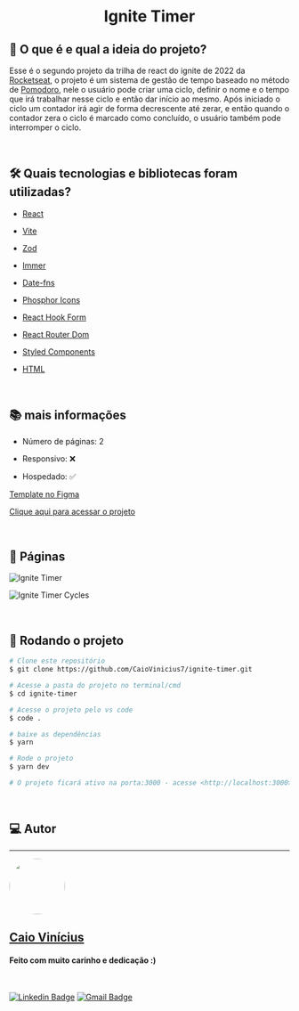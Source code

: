 <h1 align="center"> 
	Ignite Timer
</h1>

## 💭 O que é e qual a ideia do projeto?

Esse é o segundo projeto da trilha de react do ignite de 2022 da [Rocketseat](https://www.rocketseat.com.br/), o projeto é um sistema de gestão de tempo baseado no método de [Pomodoro](https://pt.wikipedia.org/wiki/T%C3%A9cnica_pomodoro), nele o usuário pode criar uma ciclo, definir o nome e o tempo que irá trabalhar nesse ciclo e então dar início ao mesmo. Após iniciado o ciclo um contador irá agir de forma decrescente até zerar, e então quando o contador zera o ciclo é marcado como concluído, o usuário também pode interromper o ciclo.

<br>

## 🛠 Quais tecnologias e bibliotecas foram utilizadas?

- [React](https://pt-br.reactjs.org/)

- [Vite](https://vitejs.dev/)

- [Zod](https://zod.dev/)

- [Immer](https://immerjs.github.io/immer/)

- [Date-fns](https://date-fns.org/)

- [Phosphor Icons](https://phosphoricons.com/)

- [React Hook Form](https://react-hook-form.com/)

- [React Router Dom](https://github.com/remix-run/react-router/tree/main/packages/react-router-dom)

- [Styled Components](https://styled-components.com/)

- [HTML](https://developer.mozilla.org/pt-BR/docs/Web/HTML)

<br>

## 📚 mais informações

- Número de páginas: 2

- Responsivo: ❌

- Hospedado: ✅

[Template no Figma](<https://www.figma.com/file/9csWSBr3m1dsG9JH0sxAoV/Ignite-Timer-(Community)>)

[Clique aqui para acessar o projeto](https://ignite-timer-chi-eight.vercel.app/)

<br>

## 📝 Páginas

![Ignite Timer](https://i.imgur.com/2pQJuYb.png)

![Ignite Timer Cycles](https://i.imgur.com/frMgQSR.png)

<br>

## 🎲 Rodando o projeto

```bash
# Clone este repositório
$ git clone https://github.com/CaioVinicius7/ignite-timer.git

# Acesse a pasta do projeto no terminal/cmd
$ cd ignite-timer

# Acesse o projeto pelo vs code
$ code .

# baixe as dependências
$ yarn

# Rode o projeto
$ yarn dev

# O projeto ficará ativo na porta:3000 - acesse <http://localhost:3000>
```

<br>

## 💻 Autor

---

<a href="https://www.facebook.com/caio.pereira.94695">
 <img style="border-radius: 50%;" src="https://avatars.githubusercontent.com/u/62827681?s=400&u=f0b18831e6690a901f956d637933b9ee2dca3104&v=4" width="100px;" alt=""/>
 <br>
 <h2><b>Caio Vinícius</b></h2></a>

<h4> Feito com muito carinho e dedicação :) </h4>

<br>

[![Linkedin Badge](https://img.shields.io/badge/-caio%20vinícius-blue?style=flat-square&logo=Linkedin&logoColor=white&link=https://www.linkedin.com/in/tgmarinho/)](https://www.linkedin.com/in/caio-vin%C3%ADcius-87a761200/)
[![Gmail Badge](https://img.shields.io/badge/-caio1525pereira@gmail.com-c14438?style=flat-square&logo=Gmail&logoColor=white&link=mailto:caio1525pereira@gmail.com)](mailto:caio1525pereira@gmail.com)
